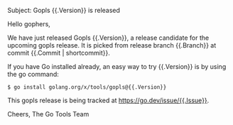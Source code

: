 Subject: Gopls {{.Version}} is released

Hello gophers,

We have just released Gopls {{.Version}}, a release candidate for the upcoming gopls release. It is picked from release branch {{.Branch}} at commit {{.Commit | shortcommit}}.

If you have Go installed already, an easy way to try {{.Version}} is by using the go command:

```
$ go install golang.org/x/tools/gopls@{{.Version}}
```

This gopls release is being tracked at https://go.dev/issue/{{.Issue}}.

Cheers,
The Go Tools Team
